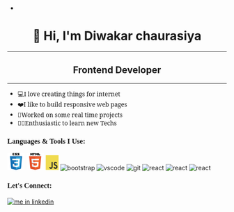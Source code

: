 - <html>
  <head>
</head>
<body>
  <h1 style="text-align:center;", cursive;">👋 Hi, I'm Diwakar chaurasiya</h1>
  <hr>
  <h2 style="text-align:center;  ", cursive;">Frontend Developer</h2>
 <hr>
  <ul style="font-family: 'serif', cursive; ">
    <li>💻I love creating things for internet</li>
     <li>❤️I like to build responsive web pages</li>
        <li>🦾Worked on some real time projects</li>
        <li>🧑‍💻Enthusiastic to learn new Techs</li>



  </ul>
  <h3 style="font-family: 'Dancing Script', cursive;">Languages & Tools I Use:</h3>
<p><img src="https://raw.githubusercontent.com/devicons/devicon/master/icons/css3/css3-original-wordmark.svg" alt="css3" width="40" height="40"/>
<img src="https://raw.githubusercontent.com/devicons/devicon/master/icons/html5/html5-original-wordmark.svg" alt="html5" width="40" height="40"/>
<img src="https://raw.githubusercontent.com/devicons/devicon/master/icons/javascript/javascript-original.svg" alt="javascript" width="30" height="35"/>
 <img src="https://cdn.jsdelivr.net/gh/devicons/devicon/icons/bootstrap/bootstrap-original.svg" alt="bootstrap" width="40" height="40"/>
<img src="https://cdn.jsdelivr.net/gh/devicons/devicon/icons/vscode/vscode-original.svg" alt="vscode" width="35" height="35"/>
<img src="https://cdn.jsdelivr.net/gh/devicons/devicon/icons/git/git-original.svg" alt="git" width="35" height="35"/>
<img src="https://cdn.jsdelivr.net/gh/devicons/devicon/icons/react/react-original.svg" alt="react" width="35" height="35"/>
<img src="https://cdn.jsdelivr.net/gh/devicons/devicon/icons/python/python-original.svg" alt="react" width="35" height="35"/>
 <img src="https://cdn.jsdelivr.net/gh/devicons/devicon/icons/c/c-original.svg" alt="react" width="35" height="35"/>

<h3 style="font-family: 'Dancing Script', cursive;">Let's Connect:</h3>
<p><a href="https://www.linkedin.com/in/diwakar-chaurasiya" target="_blank"><img align="center" src="https://cdn.jsdelivr.net/gh/devicons/devicon/icons/linkedin/linkedin-original.svg" alt="me in linkedin" height="auto" width="30"/></a>
</p>
</body>
</html>

